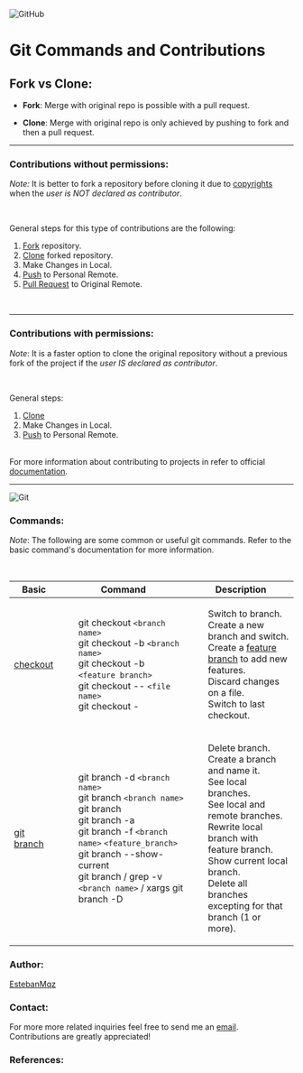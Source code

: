 ![GitHub](https://img.shields.io/badge/github-%23121011.svg?style=for-the-badge&logo=github&logoColor=black)

# Git Commands and Contributions

## Fork vs Clone:  

-	**Fork**: Merge with original repo is possible with a pull request.

-	**Clone**: Merge with original repo is only achieved by pushing to fork and then a pull request.
---

### Contributions without permissions:

*Note:* It is better to fork a repository before cloning it due to [copyrights](https://docs.github.com/en/repositories/managing-your-repositorys-settings-and-features/customizing-your-repository/licensing-a-repository) when the *user is NOT declared as contributor*.

<br />

General steps for this type of contributions are the following:
1. [Fork](https://docs.github.com/en/get-started/quickstart/fork-a-repo) repository.
2. [Clone](https://docs.github.com/en/repositories/creating-and-managing-repositories/cloning-a-repository) forked repository.
3. Make Changes in Local.
4. [Push](https://docs.github.com/en/get-started/using-git/pushing-commits-to-a-remote-repository) to Personal Remote.
5. [Pull Request](https://docs.github.com/en/pull-requests/collaborating-with-pull-requests/incorporating-changes-from-a-pull-request/merging-a-pull-request) to Original Remote.

<br />

---

### Contributions with permissions:

*Note*: It is a faster option to clone the original repository without a previous fork of the project if the *user IS declared as contributor*.

<br />

General steps:
1. [Clone](https://docs.github.com/en/repositories/creating-and-managing-repositories/cloning-a-repository)
2. Make Changes in Local.
3. [Push](https://docs.github.com/en/get-started/using-git/pushing-commits-to-a-remote-repository) to Personal Remote. <br /><br />

For more information about contributing to projects in refer to official [documentation](https://docs.github.com/en/get-started/quickstart/contributing-to-projects?tool=webui). <br />

---

![Git](https://img.shields.io/badge/git-%23F05033.svg?style=for-the-badge&logo=git&logoColor=white)

### Commands:
*Note*: The following are some common or useful git commands. Refer to the basic command's documentation for more information.

<br />

|Basic|Command|Description|
|---|---|---|
|[checkout](https://git-scm.com/docs/git-checkout)|<ul style="list-style-type:none;"><li>git checkout `<branch name>`<li>git checkout -b `<branch name>`<li> git checkout -b `<feature branch>` <li> git checkout -- `<file name>`<li>git checkout -|<ul style="list-style-type:none;"><li>Switch to branch.<li>Create a new branch and switch.<li>Create a [feature branch](https://www.jetbrains.com/help/teamcity/working-with-feature-branches.html) to add new features.<li>Discard changes on a file.<li>Switch to last checkout.<li>|
|[git branch](https://git-scm.com/docs/git-branch)|<ul style="list-style-type:none;"><li>git branch -d `<branch name>`<li>git branch `<branch name>`<li>git branch<li>git branch -a<li>git branch -f `<branch name>` `<feature_branch>`<li> git branch --show-current<li> git branch / grep -v `<branch name>` / xargs git branch -D <li> | <ul style="list-style-type:none;">Delete branch.<li>Create a branch and name it.<li>See local branches.<li>See local and remote branches.<li>Rewrite local branch with feature branch.<li>Show current local branch.<li>Delete all branches excepting for that branch (1 or more).|


### Author:
[EstebanMqz](https://github.com/EstebanMqz)

### Contact:
For more more related inquiries feel free to send me an [email](mailto:esteban@esteban).<br />
Contributions are greatly appreciated!<br />



### References:

